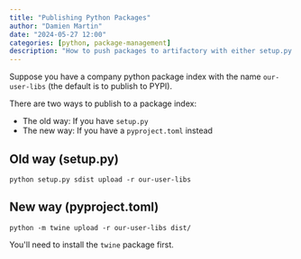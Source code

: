 ```yaml
---
title: "Publishing Python Packages"
author: "Damien Martin"
date: "2024-05-27 12:00"
categories: [python, package-management]
description: "How to push packages to artifactory with either setup.py or pyproject.toml"
---
```


Suppose you have a company python package index with the name `our-user-libs` (the default is to publish to PYPI).

There are two ways to publish to a package index:

* The old way: If you have `setup.py`
* The new way: If you have a `pyproject.toml` instead

## Old way (setup.py)

```shell
python setup.py sdist upload -r our-user-libs
```

## New way (pyproject.toml)

```shell
python -m twine upload -r our-user-libs dist/
```

You'll need to install the `twine` package first.
